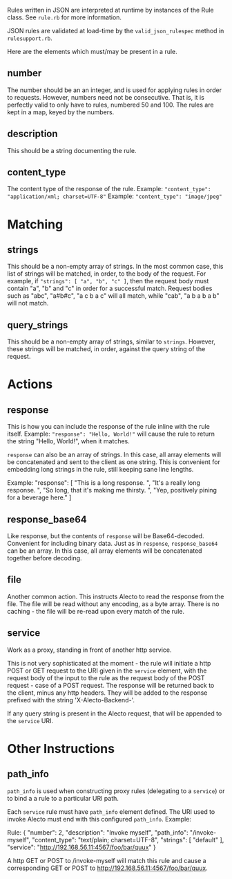 Rules written in JSON are interpreted at runtime by instances of the Rule
class. See `rule.rb` for more information.

JSON rules are validated at load-time by the `valid_json_rulespec`
method in `rulesupport.rb`.

Here are the elements which must/may be present in a rule.

## number
The number should be an an integer, and is used for applying
rules in order to requests. However, numbers need not be consecutive.
That is, it is perfectly valid to only have to rules, numbered 50 and 100.
The rules are kept in a map, keyed by the numbers.

## description
This should be a string documenting the rule.

## content\_type
The content type of the response of the rule.
Example: `"content_type": "application/xml; charset=UTF-8"`
Example: `"content_type": "image/jpeg"`


# Matching

## strings
This should be a non-empty array of strings. In the most common case,
this list of strings will be matched, in order, to the body of the
request.
For example, if `"strings": [ "a", "b", "c" ]`, then the request
body must contain "a", "b" and "c" in order for a successful match.
Request bodies such as "abc", "a#b#c", "a c b a c" will all match,
while "cab", "a b a b a b" will not match.

## query\_strings
This should be a non-empty array of strings, similar to `strings`.
However, these strings will be matched, in order, against the
query string of the request.

# Actions

## response
This is how you can include the response of the rule inline with the
rule itself.
Example: `"response": "Hello, World!"` will cause the rule to return
the string "Hello, World!", when it matches.

`response` can also be an array of strings. In this case, all array
elements will be concatenated and sent to the client as one string.
This is convenient for embedding long strings in the rule, still
keeping sane line lengths.

Example:
	"response": [
		"This is a long response. ",
		"It's a really long response. ",
		"So long, that it's making me thirsty. ",
		"Yep, positively pining for a beverage here."
	]


## response\_base64
Like response, but the contents of `response` will be Base64-decoded.
Convenient for including binary data.
Just as in `response`, `response_base64` can be an array. In this case,
all array elements will be concatenated together before decoding.


## file
Another common action. This instructs Alecto to read the response from
the file. The file will be read without any encoding, as a byte array.
There is no caching - the file will be re-read upon every match of the
rule.

## service
Work as a proxy, standing in front of another http service.

This is not very sophisticated at the moment - the rule will initiate
a http POST or GET request to the URI given in the `service` element, with
the request body of the input to the rule as the request body of the
POST request - case of a POST request. The response will be returned
back to the client, minus any http headers. They will be added to the
response prefixed with the string 'X-Alecto-Backend-'.

If any query string is present in the Alecto request, that will be
appended to the `service` URI.

# Other Instructions

## path\_info
`path_info` is used when constructing proxy rules (delegating
to a `service`) or to bind a a rule to a particular URI path.

Each `service` rule must have `path_info` element defined. The URI
used to invoke Alecto must end with this configured `path_info`.
Example:

Rule:
	{
		"number": 2,
		"description": "Invoke myself",
		"path_info": "/invoke-myself",
		"content_type": "text/plain; charset=UTF-8",
		"strings": [ "default" ],
		"service": "http://192.168.56.11:4567/foo/bar/quux"
	}

A http GET or POST to /invoke-myself will match this rule and cause
a corresponding GET or POST to http://192.168.56.11:4567/foo/bar/quux.


